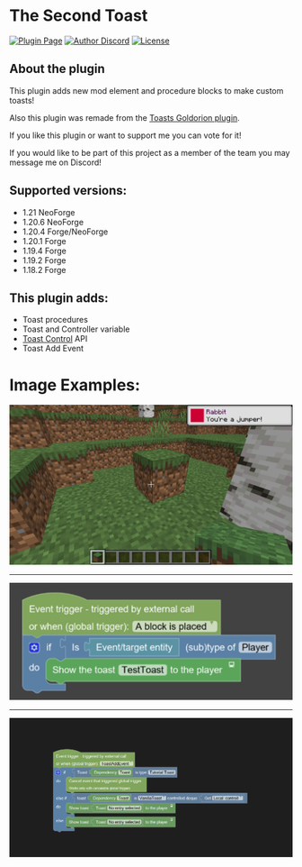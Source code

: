 # The Second Toast
[![Plugin Page](https://img.shields.io/badge/Plugin%20Page-green?style=for-the-badge)](https://mcreator.net/plugin/109425/second-toast)
[![Author Discord](https://img.shields.io/badge/OVONSAME-blue?style=for-the-badge&logo=discord&logoColor=white)](https://discordapp.com/users/OVONSAME)
[![License](https://img.shields.io/badge/License-GPL%203.0-blue?style=for-the-badge)](https://github.com/OVNSAME/Creating-addons-support/blob/main/LICENSE)

## About the plugin

This plugin adds new mod element and procedure blocks to make custom toasts!

Also this plugin was remade from the [Toasts Goldorion plugin](https://github.com/Goldorion/Toasts-MCreator).

If you like this plugin or want to support me you can vote for it!

If you would like to be part of this project as a member of the team you may message me on Discord!

## Supported versions:

- 1.21 NeoForge
- 1.20.6 NeoForge
- 1.20.4 Forge/NeoForge
- 1.20.1 Forge
- 1.19.4 Forge
- 1.19.2 Forge
- 1.18.2 Forge
  
## This plugin adds:
- Toast procedures
- Toast and Controller variable
- [Toast Control](https://www.curseforge.com/minecraft/mc-mods/toast-control) API
- Toast Add Event
# Image Examples:
![toast image](https://github.com/PluginSmiths/.github/blob/f7011acb8841f8e6f5e5e6af93b35cc6864840f5/assets/toasts/toasts1.png)

---

![procedure image 1](https://github.com/PluginSmiths/.github/blob/f7011acb8841f8e6f5e5e6af93b35cc6864840f5/assets/toasts/toasts2.png)

----

![procedure image 2](https://github.com/PluginSmiths/.github/blob/f7011acb8841f8e6f5e5e6af93b35cc6864840f5/assets/toasts/toasts3.png)


